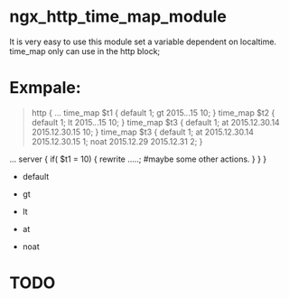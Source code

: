 # ngx_http_time_map_module

It is very easy to use this module set a variable dependent on localtime.
time_map only can use in the http block;

# Exmpale:
>http {
...
    time_map $t1 {
     default 1; 
     gt  2015.*.*.15 10;
    }
    time_map $t2 {
     default 1; 
     lt  2015.*.*.15 10;
    }
    time_map $t3 {
     default 1; 
     at  2015.12.30.14  2015.12.30.15 10;
    }
    time_map $t3 {
     default 1; 
     at  2015.12.30.14  2015.12.30.15 1;
     noat  2015.12.29  2015.12.31 2;
    }
   
...
  server {
    if( $t1 = 10) {
     rewrite .....; #maybe some other actions.
    }
  }
}

* default

* gt

* lt

* at

* noat

# TODO
